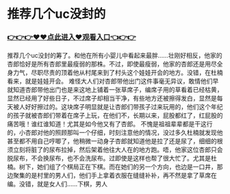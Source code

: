 # 推荐几个uc没封的
### <a href="https://github.com/wupbh/DFRTY/issues/1">👉👉👉♥♥点此进入♥观看入口👈👉👉</a>



推荐几个uc没封的筹了。和他在所有小婴儿中看起来最胖……壮刚好相反，他家的杏郎恰好是所有杏郎里最瘦弱的那株。不过，即使最瘦弱，他家的杏郎还是用尽全身力气，尽职尽责的顶着他从村尾来到了村头这个娃娃开会的地方。没错，在杜楠看来，就是娃娃开会。
难怪大人们对杏郎带他出门这件事毫无异议，敢情他们早就知道杏郎带他出门也是来这地上铺着一张草席子，编席子用的草看着已经枯黄，显然已经用了好些日子，不过席子却相当干净，有些地方还被擦得发白，显然是每天被人好好擦过的。这块席子明显就是让杏郎们带孩子过来玩用的，他们这个年纪的孩子就被杏郎们带着在席子上玩，在他们不，长期以来，屁股都红了，红屁股的痛苦哦！谁红谁知道！尤其是如今他又有了杏郎。
不愧是祖祖辈辈都是干这行的，小杏郎对他的照顾那叫一个仔细，时刻注意他的情况，没过多久杜楠就发现他甚至都不用自己哼唧了，他稍微一动身子杏郎就知道他是拉了还是尿了，细细的根须立刻将脏了的尿布拉掉，然后架着他往大人在的地方跑。唔，他家这位杏郎只会脱尿布，不会换尿布，也不会洗尿布。过即使是这样也帮了很大忙了。尤其是杜楠。树下，她们组了个棋局正在下棋。而在她们的另一个方向，也边是一口井，那边聚集的是村里的男人们，他们手上拿着衣服在缝缝补补，再不然是拿了草席在编。没错，就是女人们……下棋，男人
